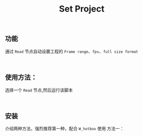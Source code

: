 <h1 align='center'>
  Set Project
</h1>

<br />

## 功能
通过 `Read` 节点自动设置工程的 `Frame range`、`fps`、`full size format`

<br />

## 使用方法：
选择一个 `Read` 节点,然后运行该脚本

<br />

## 安装
介绍两种方法，强烈推荐第一种，配合 `W_hotbox` 使用
方法一：

